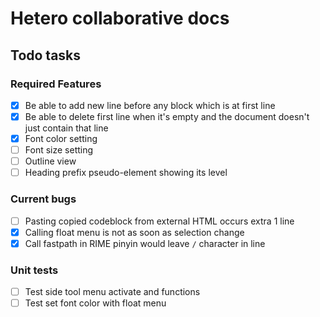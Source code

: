 # Hetero collaborative docs

## Todo tasks

### Required Features

- [x] Be able to add new line before any block which is at first line
- [x] Be able to delete first line when it's empty and the document doesn't just contain that line
- [x] Font color setting
- [ ] Font size setting
- [ ] Outline view
- [ ] Heading prefix pseudo-element showing its level

### Current bugs

- [ ] Pasting copied codeblock from external HTML occurs extra 1 line
- [x] Calling float menu is not as soon as selection change
- [x] Call fastpath in RIME pinyin would leave `/` character in line

### Unit tests

- [ ] Test side tool menu activate and functions
- [ ] Test set font color with float menu
